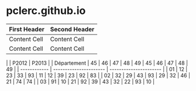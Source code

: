 # pclerc.github.io

| First Header  | Second Header |
| ------------- | ------------- |
| Content Cell  | Content Cell  |
| Content Cell  | Content Cell  |

|              | P2012                  | P2013                  |
| Département  | 45 | 46 | 47 | 48 | 49 | 45 | 46 | 47 | 48 | 49 |
| ------------ | ---------------------- | ---------------------- |
|      01      | 12 | 23 | 33 | 93 | 11 | 12 | 39 | 23 | 92 | 83 |
|      02      | 32 | 29 | 43 | 93 | 29 | 32 | 46 | 21 | 74 | 74 |
|      03      | 91 | 10 | 21 | 92 | 39 | 43 | 32 | 22 | 93 | 10 |

